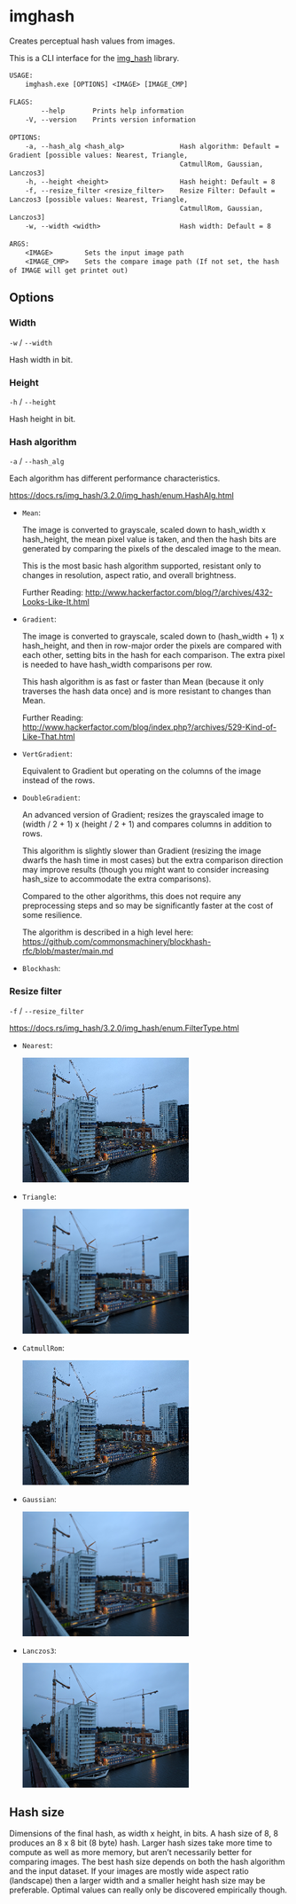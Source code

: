 # imghash

Creates perceptual hash values from images.

This is a CLI interface for the [img_hash](https://github.com/abonander/img_hash) library.


```
USAGE:
    imghash.exe [OPTIONS] <IMAGE> [IMAGE_CMP]

FLAGS:
        --help       Prints help information
    -V, --version    Prints version information

OPTIONS:
    -a, --hash_alg <hash_alg>              Hash algorithm: Default = Gradient [possible values: Nearest, Triangle,
                                           CatmullRom, Gaussian, Lanczos3]
    -h, --height <height>                  Hash height: Default = 8
    -f, --resize_filter <resize_filter>    Resize Filter: Default = Lanczos3 [possible values: Nearest, Triangle,
                                           CatmullRom, Gaussian, Lanczos3]
    -w, --width <width>                    Hash width: Default = 8

ARGS:
    <IMAGE>        Sets the input image path
    <IMAGE_CMP>    Sets the compare image path (If not set, the hash of IMAGE will get printet out)
```

## Options

### Width

`-w` / `--width`

Hash width in bit.

### Height

`-h` / `--height`

Hash height in bit.

### Hash algorithm

`-a` / `--hash_alg`

Each algorithm has different performance characteristics.

https://docs.rs/img_hash/3.2.0/img_hash/enum.HashAlg.html

 * `Mean`:

    The image is converted to grayscale, scaled down to hash_width x hash_height, the mean pixel value is taken, and then the hash bits are generated by comparing the pixels of the descaled image to the mean.

    This is the most basic hash algorithm supported, resistant only to changes in resolution, aspect ratio, and overall brightness.

    Further Reading: http://www.hackerfactor.com/blog/?/archives/432-Looks-Like-It.html

 * `Gradient`:

    The image is converted to grayscale, scaled down to (hash_width + 1) x hash_height, and then in row-major order the pixels are compared with each other, setting bits in the hash for each comparison. The extra pixel is needed to have hash_width comparisons per row.

    This hash algorithm is as fast or faster than Mean (because it only traverses the hash data once) and is more resistant to changes than Mean.

    Further Reading: http://www.hackerfactor.com/blog/index.php?/archives/529-Kind-of-Like-That.html

 * `VertGradient`:
    
    Equivalent to Gradient but operating on the columns of the image instead of the rows.

 * `DoubleGradient`:

    An advanced version of Gradient; resizes the grayscaled image to (width / 2 + 1) x (height / 2 + 1) and compares columns in addition to rows.

    This algorithm is slightly slower than Gradient (resizing the image dwarfs the hash time in most cases) but the extra comparison direction may improve results (though you might want to consider increasing hash_size to accommodate the extra comparisons).

    Compared to the other algorithms, this does not require any preprocessing steps and so may be significantly faster at the cost of some resilience.

    The algorithm is described in a high level here: https://github.com/commonsmachinery/blockhash-rfc/blob/master/main.md

 * `Blockhash`:

### Resize filter

`-f` / `--resize_filter`

https://docs.rs/img_hash/3.2.0/img_hash/enum.FilterType.html

 * `Nearest`:

    ![Nearest Neighbor](https://raw.githubusercontent.com/image-rs/image/master/examples/scaledown/scaledown-test-near.png)

 * `Triangle`:

    ![Linear: Triangle](https://raw.githubusercontent.com/image-rs/image/master/examples/scaledown/scaledown-test-tri.png)
 
 * `CatmullRom`:

    ![Cubic: Catmull-Rom](https://raw.githubusercontent.com/image-rs/image/master/examples/scaledown/scaledown-test-near.png)
 
 * `Gaussian`:

    ![Gaussian](https://raw.githubusercontent.com/image-rs/image/master/examples/scaledown/scaledown-test-gauss.png)

 * `Lanczos3`:

    ![Lanczos with window 3](https://raw.githubusercontent.com/image-rs/image/master/examples/scaledown/scaledown-test-lcz2.png)

## Hash size

Dimensions of the final hash, as width x height, in bits. A hash size of 8, 8 produces an 8 x 8 bit (8 byte) hash. Larger hash sizes take more time to compute as well as more memory, but aren’t necessarily better for comparing images. The best hash size depends on both the hash algorithm and the input dataset. If your images are mostly wide aspect ratio (landscape) then a larger width and a smaller height hash size may be preferable. Optimal values can really only be discovered empirically though.